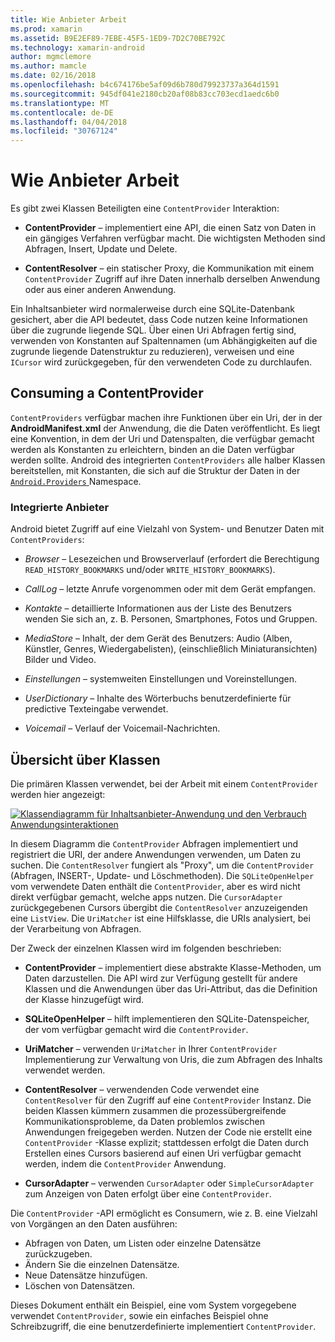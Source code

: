 ```yaml
---
title: Wie Anbieter Arbeit
ms.prod: xamarin
ms.assetid: B9E2EF89-7EBE-45F5-1ED9-7D2C70BE792C
ms.technology: xamarin-android
author: mgmclemore
ms.author: mamcle
ms.date: 02/16/2018
ms.openlocfilehash: b4c674176be5af09d6b780d79923737a364d1591
ms.sourcegitcommit: 945df041e2180cb20af08b83cc703ecd1aedc6b0
ms.translationtype: MT
ms.contentlocale: de-DE
ms.lasthandoff: 04/04/2018
ms.locfileid: "30767124"
---
```

# <a name="how-content-providers-work"></a>Wie Anbieter Arbeit

Es gibt zwei Klassen Beteiligten eine `ContentProvider` Interaktion:

- **ContentProvider** &ndash; implementiert eine API, die einen Satz von Daten in ein gängiges Verfahren verfügbar macht. Die wichtigsten Methoden sind Abfragen, Insert, Update und Delete.

- **ContentResolver** &ndash; ein statischer Proxy, die Kommunikation mit einem `ContentProvider` Zugriff auf ihre Daten innerhalb derselben Anwendung oder aus einer anderen Anwendung.

Ein Inhaltsanbieter wird normalerweise durch eine SQLite-Datenbank gesichert, aber die API bedeutet, dass Code nutzen keine Informationen über die zugrunde liegende SQL. Über einen Uri Abfragen fertig sind, verwenden von Konstanten auf Spaltennamen (um Abhängigkeiten auf die zugrunde liegende Datenstruktur zu reduzieren), verweisen und eine `ICursor` wird zurückgegeben, für den verwendeten Code zu durchlaufen.


## <a name="consuming-a-contentprovider"></a>Consuming a ContentProvider

`ContentProviders` verfügbar machen ihre Funktionen über ein Uri, der in der **AndroidManifest.xml** der Anwendung, die die Daten veröffentlicht. Es liegt eine Konvention, in dem der Uri und Datenspalten, die verfügbar gemacht werden als Konstanten zu erleichtern, binden an die Daten verfügbar werden sollte. Android des integrierten `ContentProviders` alle halber Klassen bereitstellen, mit Konstanten, die sich auf die Struktur der Daten in der [ `Android.Providers` ](https://developer.xamarin.com/api/namespace/Android.Provider/) Namespace.



### <a name="built-in-providers"></a>Integrierte Anbieter

Android bietet Zugriff auf eine Vielzahl von System- und Benutzer Daten mit `ContentProviders`:

- *Browser* &ndash; Lesezeichen und Browserverlauf (erfordert die Berechtigung `READ_HISTORY_BOOKMARKS` und/oder `WRITE_HISTORY_BOOKMARKS`).

- *CallLog* &ndash; letzte Anrufe vorgenommen oder mit dem Gerät empfangen.

- *Kontakte* &ndash; detaillierte Informationen aus der Liste des Benutzers wenden Sie sich an, z. B. Personen, Smartphones, Fotos und Gruppen.

- *MediaStore* &ndash; Inhalt, der dem Gerät des Benutzers: Audio (Alben, Künstler, Genres, Wiedergabelisten), (einschließlich Miniaturansichten) Bilder und Video.

- *Einstellungen* &ndash; systemweiten Einstellungen und Voreinstellungen.

- *UserDictionary* &ndash; Inhalte des Wörterbuchs benutzerdefinierte für predictive Texteingabe verwendet.

- *Voicemail* &ndash; Verlauf der Voicemail-Nachrichten.



## <a name="classes-overview"></a>Übersicht über Klassen

Die primären Klassen verwendet, bei der Arbeit mit einem `ContentProvider` werden hier angezeigt:

[![Klassendiagramm für Inhaltsanbieter-Anwendung und den Verbrauch Anwendungsinteraktionen](how-it-works-images/classdiagram1.png)](how-it-works-images/classdiagram1.png#lightbox)

In diesem Diagramm die `ContentProvider` Abfragen implementiert und registriert die URI, der andere Anwendungen verwenden, um Daten zu suchen. Die `ContentResolver` fungiert als "Proxy", um die `ContentProvider` (Abfragen, INSERT-, Update- und Löschmethoden). Die `SQLiteOpenHelper` vom verwendete Daten enthält die `ContentProvider`, aber es wird nicht direkt verfügbar gemacht, welche apps nutzen.
Die `CursorAdapter` zurückgegebenen Cursors übergibt die `ContentResolver` anzuzeigenden eine `ListView`. Die `UriMatcher` ist eine Hilfsklasse, die URIs analysiert, bei der Verarbeitung von Abfragen.

Der Zweck der einzelnen Klassen wird im folgenden beschrieben:

- **ContentProvider** &ndash; implementiert diese abstrakte Klasse-Methoden, um Daten darzustellen. Die API wird zur Verfügung gestellt für andere Klassen und die Anwendungen über das Uri-Attribut, das die Definition der Klasse hinzugefügt wird.

- **SQLiteOpenHelper** &ndash; hilft implementieren den SQLite-Datenspeicher, der vom verfügbar gemacht wird die `ContentProvider`.

- **UriMatcher** &ndash; verwenden `UriMatcher` in Ihrer `ContentProvider` Implementierung zur Verwaltung von Uris, die zum Abfragen des Inhalts verwendet werden.

- **ContentResolver** &ndash; verwendenden Code verwendet eine `ContentResolver` für den Zugriff auf eine `ContentProvider` Instanz. Die beiden Klassen kümmern zusammen die prozessübergreifende Kommunikationsprobleme, da Daten problemlos zwischen Anwendungen freigegeben werden. Nutzen der Code nie erstellt eine `ContentProvider` -Klasse explizit; stattdessen erfolgt die Daten durch Erstellen eines Cursors basierend auf einen Uri verfügbar gemacht werden, indem die `ContentProvider` Anwendung.

- **CursorAdapter** &ndash; verwenden `CursorAdapter` oder `SimpleCursorAdapter` zum Anzeigen von Daten erfolgt über eine `ContentProvider`.

Die `ContentProvider` -API ermöglicht es Consumern, wie z. B. eine Vielzahl von Vorgängen an den Daten ausführen:

-  Abfragen von Daten, um Listen oder einzelne Datensätze zurückzugeben.
-  Ändern Sie die einzelnen Datensätze.
-  Neue Datensätze hinzufügen.
-  Löschen von Datensätzen.

Dieses Dokument enthält ein Beispiel, eine vom System vorgegebene verwendet `ContentProvider`, sowie ein einfaches Beispiel ohne Schreibzugriff, die eine benutzerdefinierte implementiert `ContentProvider`.

